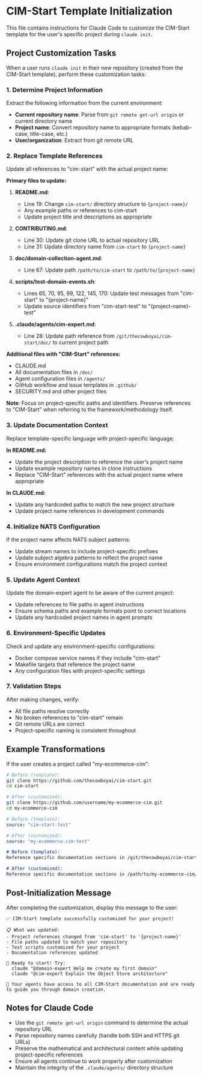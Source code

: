 # CIM-Start Template Initialization

This file contains instructions for Claude Code to customize the CIM-Start template for the user's specific project during `claude init`.

## Project Customization Tasks

When a user runs `claude init` in their new repository (created from the CIM-Start template), perform these customization tasks:

### 1. Determine Project Information

Extract the following information from the current environment:
- **Current repository name**: Parse from `git remote get-url origin` or current directory name
- **Project name**: Convert repository name to appropriate formats (kebab-case, title-case, etc.)
- **User/organization**: Extract from git remote URL

### 2. Replace Template References

Update all references to "cim-start" with the actual project name:

**Primary files to update:**

1. **README.md**:
   - Line 19: Change `cim-start/` directory structure to `{project-name}/`
   - Any example paths or references to cim-start
   - Update project title and descriptions as appropriate

2. **CONTRIBUTING.md**:
   - Line 30: Update git clone URL to actual repository URL  
   - Line 31: Update directory name from `cim-start` to `{project-name}`

3. **doc/domain-collection-agent.md**:
   - Line 67: Update path `/path/to/cim-start` to `/path/to/{project-name}`

4. **scripts/test-domain-events.sh**:
   - Lines 65, 70, 95, 99, 122, 145, 170: Update test messages from "cim-start" to "{project-name}"
   - Update source identifiers from "cim-start-test" to "{project-name}-test"

5. **.claude/agents/cim-expert.md**:
   - Line 28: Update path reference from `/git/thecowboyai/cim-start/doc/` to current project path

**Additional files with "CIM-Start" references:**
- CLAUDE.md
- All documentation files in `/doc/` 
- Agent configuration files in `/agents/`
- GitHub workflow and issue templates in `.github/`
- SECURITY.md and other project files

**Note**: Focus on project-specific paths and identifiers. Preserve references to "CIM-Start" when referring to the framework/methodology itself.

### 3. Update Documentation Context

Replace template-specific language with project-specific language:

**In README.md:**
- Update the project description to reference the user's project name
- Update example repository names in clone instructions
- Replace "CIM-Start" references with the actual project name where appropriate

**In CLAUDE.md:**
- Update any hardcoded paths to match the new project structure
- Update project name references in development commands

### 4. Initialize NATS Configuration

If the project name affects NATS subject patterns:
- Update stream names to include project-specific prefixes
- Update subject algebra patterns to reflect the project name  
- Ensure environment configurations match the project context

### 5. Update Agent Context

Update the domain-expert agent to be aware of the current project:
- Update references to file paths in agent instructions
- Ensure schema paths and example formats point to correct locations
- Update any hardcoded project names in agent prompts

### 6. Environment-Specific Updates

Check and update any environment-specific configurations:
- Docker compose service names if they include "cim-start"
- Makefile targets that reference the project name
- Any configuration files with project-specific settings

### 7. Validation Steps

After making changes, verify:
- All file paths resolve correctly
- No broken references to "cim-start" remain
- Git remote URLs are correct
- Project-specific naming is consistent throughout

## Example Transformations

If the user creates a project called "my-ecommerce-cim":

```bash
# Before (template):
git clone https://github.com/thecowboyai/cim-start.git
cd cim-start

# After (customized):
git clone https://github.com/username/my-ecommerce-cim.git  
cd my-ecommerce-cim
```

```yaml
# Before (template):
source: "cim-start-test"

# After (customized):
source: "my-ecommerce-cim-test"
```

```markdown
# Before (template):
Reference specific documentation sections in /git/thecowboyai/cim-start/doc/

# After (customized):
Reference specific documentation sections in /path/to/my-ecommerce-cim/doc/
```

## Post-Initialization Message

After completing the customization, display this message to the user:

```
✅ CIM-Start template successfully customized for your project!

📋 What was updated:
- Project references changed from 'cim-start' to '{project-name}'
- File paths updated to match your repository
- Test scripts customized for your project
- Documentation references updated

🚀 Ready to start! Try:
  claude "@domain-expert Help me create my first domain"
  claude "@cim-expert Explain the Object Store architecture"

📖 Your agents have access to all CIM-Start documentation and are ready to guide you through domain creation.
```

## Notes for Claude Code

- Use the `git remote get-url origin` command to determine the actual repository URL
- Parse repository names carefully (handle both SSH and HTTPS git URLs)
- Preserve the mathematical and architectural content while updating project-specific references
- Ensure all agents continue to work properly after customization
- Maintain the integrity of the `.claude/agents/` directory structure